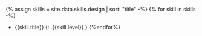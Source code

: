 {% assign skills = site.data.skills.design | sort: "title" -%}
{% for skill in skills -%}
- {{skill.title}} {: .{{skill.level}} }
{%endfor%}
